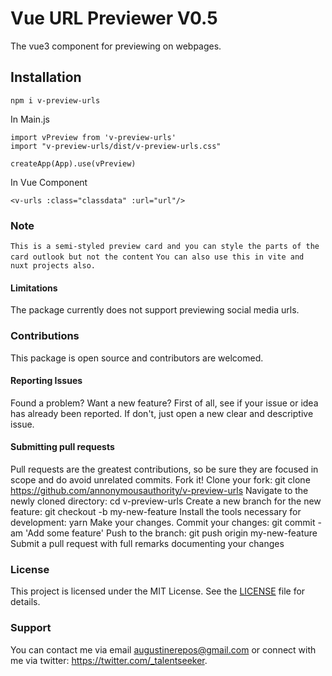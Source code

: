 # Vue URL Previewer V0.5

The vue3 component for previewing on webpages.

## Installation

```
npm i v-preview-urls
```

In Main.js

```
import vPreview from 'v-preview-urls'
import "v-preview-urls/dist/v-preview-urls.css"

createApp(App).use(vPreview)
```

In Vue Component

```
<v-urls :class="classdata" :url="url"/>
```

### Note

`This is a semi-styled preview card and you can style the parts of the card outlook but not the content`
`You can also use this in vite and nuxt projects also.`

#### Limitations

The package currently does not support previewing social media urls.

### Contributions

This package is open source and contributors are welcomed.

#### Reporting Issues

Found a problem? Want a new feature? First of all, see if your issue or idea has already been reported. If don't, just open a new clear and descriptive issue.

#### Submitting pull requests

Pull requests are the greatest contributions, so be sure they are focused in scope and do avoid unrelated commits.
Fork it!
Clone your fork: git clone https://github.com/annonymousauthority/v-preview-urls
Navigate to the newly cloned directory: cd v-preview-urls
Create a new branch for the new feature: git checkout -b my-new-feature
Install the tools necessary for development: yarn
Make your changes.
Commit your changes: git commit -am 'Add some feature'
Push to the branch: git push origin my-new-feature
Submit a pull request with full remarks documenting your changes

### License

This project is licensed under the MIT License. See the [LICENSE](LICENSE) file for details.

### Support

You can contact me via email augustinerepos@gmail.com or connect with me via twitter: https://twitter.com/_talentseeker.
